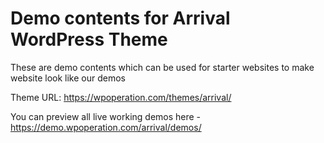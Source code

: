 # Demo contents for Arrival WordPress Theme
These are demo contents which can be used for starter websites to make website look like our demos

Theme URL: https://wpoperation.com/themes/arrival/

You can preview all live working demos here - https://demo.wpoperation.com/arrival/demos/
